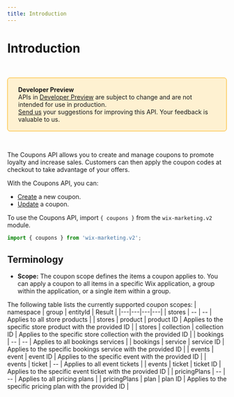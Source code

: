 ```yaml
---
title: Introduction
---
```


# Introduction
&nbsp;

<div style="background-color: #FEF1D1; padding: 18px 24px; border-radius: 6px; border: 1px solid #FDB10C; box-sizing: border-box; display: inline-block">
    <b>Developer Preview</b>
    <br/>
    <span>APIs in <a href="https://www.wix.com/velo/reference/api-overview/developer-preview">Developer Preview</a> are subject to change and are not intended for use in production.<br/><a href="mailto:velo-preview-feedback@wix.com">Send us</a> your suggestions for improving this API. Your feedback is valuable to us.</span>
</div>  

&nbsp;
<!--
> **Note:**
> This module is [universal](/api-overview/api-versions#universal-modules). Functions in this module can run on both the backend and frontend, unless specified otherwise.
--> 

The Coupons API allows you to create and manage coupons to promote loyalty and increase sales. Customers can then apply the coupon codes at checkout to take advantage of your offers.  

With the Coupons API, you can:
- [Create](#create) a new coupon.
- [Update](#update) a coupon.  

To use the Coupons API, import `{ coupons }` from the `wix-marketing.v2` module. 

```javascript
import { coupons } from 'wix-marketing.v2';
```

## Terminology

- **Scope:** The coupon scope defines the items a coupon applies to. You can apply a coupon to all items in a specific Wix application, a group within the application, or a single item within a group.  

The following table lists the currently supported coupon scopes:
| namespace | group | entityId | Result |
|---|---|---|---|
| stores | -- | -- | Applies to all store products |
| stores | product | product ID | Applies to the specific store product with the provided ID |
| stores | collection | collection ID | Applies to the specific store collection with the provided ID |
| bookings | -- | -- | Applies to all bookings services |
| bookings | service | service ID | Applies to the specific bookings service with the provided ID |
| events | event | event ID | Applies to the specific event with the provided ID |
| events | ticket | -- | Applies to all event tickets |
| events | ticket | ticket ID | Applies to the specific event ticket with the provided ID |
| pricingPlans | -- | -- | Applies to all pricing plans |
| pricingPlans | plan | plan ID | Applies to the specific pricing plan with the provided ID |
